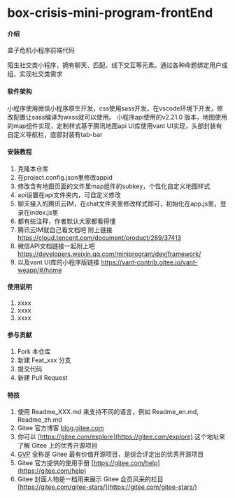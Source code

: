 # box-crisis-mini-program-frontEnd

#### 介绍
盒子危机小程序前端代码

陌生社交类小程序，拥有聊天、匹配、线下交互等元素。通过各种命题绑定用户成组，实现社交类需求

#### 软件架构
小程序使用微信小程序原生开发，css使用sass开发，在vscode环境下开发，修改配置让sass编译为wxss就可以使用。
小程序api使用的v2.21.0 版本，地图使用的map组件实现，定制样式基于腾讯地图api
UI库使用vant UI实现，头部封装有自定义导航栏，底部封装有tab-bar


#### 安装教程

1.  克隆本仓库
2.  在project.config.json里修改appid
3.  修改含有地图页面的文件里map组件的subkey，个性化自定义地图样式
4.  api设置在api文件夹内，可自定义修改
5.  聊天接入的腾讯云IM，在chat文件夹里修改样式即可，初始化在app.js里，登录在index.js里
6.  都有些注释，作者默认大家都看得懂
7.  腾讯云IM就自己看文档吧 附上链接 https://cloud.tencent.com/document/product/269/37413
8.  微信API文档链接一起附上吧 https://developers.weixin.qq.com/miniprogram/dev/framework/
9.  以及vant UI库的小程序版链接 https://vant-contrib.gitee.io/vant-weapp/#/home

#### 使用说明

1.  xxxx
2.  xxxx
3.  xxxx

#### 参与贡献

1.  Fork 本仓库
2.  新建 Feat_xxx 分支
3.  提交代码
4.  新建 Pull Request


#### 特技

1.  使用 Readme\_XXX.md 来支持不同的语言，例如 Readme\_en.md, Readme\_zh.md
2.  Gitee 官方博客 [blog.gitee.com](https://blog.gitee.com)
3.  你可以 [https://gitee.com/explore](https://gitee.com/explore) 这个地址来了解 Gitee 上的优秀开源项目
4.  [GVP](https://gitee.com/gvp) 全称是 Gitee 最有价值开源项目，是综合评定出的优秀开源项目
5.  Gitee 官方提供的使用手册 [https://gitee.com/help](https://gitee.com/help)
6.  Gitee 封面人物是一档用来展示 Gitee 会员风采的栏目 [https://gitee.com/gitee-stars/](https://gitee.com/gitee-stars/)
